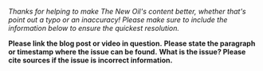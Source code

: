 _Thanks for helping to make The New Oil's content better, whether that's point out a typo or an inaccuracy! Please make sure to include the information below to ensure the quickest resolution._

**Please link the blog post or video in question.**
**Please state the paragraph or timestamp where the issue can be found.**
**What is the issue? Please cite sources if the issue is incorrect information.**
